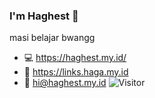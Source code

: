 ### I'm Haghest 👋
masi belajar bwangg

- 💻 https://haghest.my.id/
- 🚀 https://links.haga.my.id
- 📧 hi@haghest.my.id
![Visitor](https://komarev.com/ghpvc/?username=haghest&style=for-the-badge)
